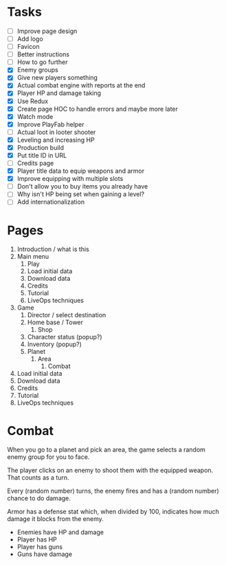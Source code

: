 # Tasks

- [ ] Improve page design
- [ ] Add logo
- [ ] Favicon
- [ ] Better instructions
- [ ] How to go further
- [x] Enemy groups
- [x] Give new players something
- [x] Actual combat engine with reports at the end
- [x] Player HP and damage taking
- [x] Use Redux
- [x] Create page HOC to handle errors and maybe more later
- [x] Watch mode
- [x] Improve PlayFab helper
- [ ] Actual loot in looter shooter
- [x] Leveling and increasing HP
- [x] Production build
- [x] Put title ID in URL
- [ ] Credits page
- [x] Player title data to equip weapons and armor
- [x] Improve equipping with multiple slots
- [ ] Don't allow you to buy items you already have
- [ ] Why isn't HP being set when gaining a level?
- [ ] Add internationalization

# Pages

1. Introduction / what is this
1. Main menu
    1. Play
    1. Load initial data
    1. Download data
    1. Credits
    1. Tutorial
    1. LiveOps techniques
1. Game
    1. Director / select destination
    1. Home base / Tower
        1. Shop
    1. Character status (popup?)
    1. Inventory (popup?)
    1. Planet
        1. Area
            1. Combat
1. Load initial data
1. Download data
1. Credits
1. Tutorial
1. LiveOps techniques

# Combat

When you go to a planet and pick an area, the game selects a random enemy group for you to face.

The player clicks on an enemy to shoot them with the equipped weapon. That counts as a turn.

Every (random number) turns, the enemy fires and has a (random number) chance to do damage.

Armor has a defense stat which, when divided by 100, indicates how much damage it blocks from the enemy.

- Enemies have HP and damage
- Player has HP
- Player has guns
- Guns have damage